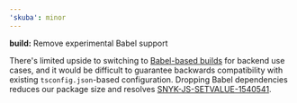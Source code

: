 ```yaml
---
'skuba': minor
---
```


**build:** Remove experimental Babel support

There's limited upside to switching to [Babel-based builds](https://github.com/seek-oss/skuba/tree/master/docs/babel.md) for backend use cases, and it would be difficult to guarantee backwards compatibility with existing `tsconfig.json`-based configuration. Dropping Babel dependencies reduces our package size and resolves [SNYK-JS-SETVALUE-1540541](https://app.snyk.io/vuln/SNYK-JS-SETVALUE-1540541).
